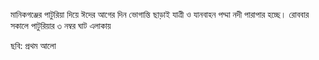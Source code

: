 মানিকগঞ্জের পাটুরিয়া দিয়ে ঈদের আগের দিন ভোগান্তি ছাড়াই যাত্রী ও যানবাহন পদ্মা নদী পারাপার হচ্ছে। রোববার সকালে পাটুরিয়ার ৩ নম্বর ঘাট এলাকায়

ছবি: প্রথম আলো
